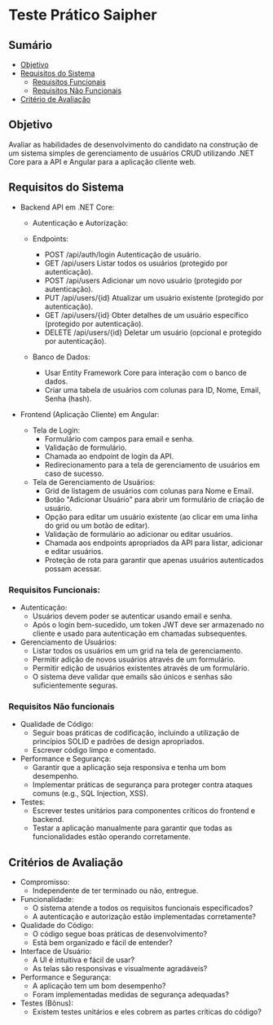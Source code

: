 # Teste Prático Saipher

## Sumário
- [Objetivo](#objetivo)
- [Requisitos do Sistema](#requisitos-do-sistema)
    - [Requisitos Funcionais](#requisitos-funcionais)
    - [Requisitos Não Funcionais](#requisitos-não-funcionais)
- [Critério de Avaliação](#critérios-de-avaliação)

## Objetivo

Avaliar as habilidades de desenvolvimento do candidato na construção de um sistema simples de gerenciamento de usuários CRUD utilizando .NET Core para a API e Angular para a aplicação cliente web.

## Requisitos do Sistema

-  Backend API em .NET Core:
    - Autenticação e Autorização:
    - Endpoints:
        - POST /api/auth/login Autenticação de usuário.
        - GET /api/users Listar todos os usuários (protegido por autenticação).
        - POST /api/users Adicionar um novo usuário (protegido por autenticação).
        - PUT /api/users/{id} Atualizar um usuário existente (protegido por
autenticação).
        - GET /api/users/{id} Obter detalhes de um usuário específico (protegido por
autenticação).
        - DELETE /api/users/{id} Deletar um usuário (opcional e protegido por
autenticação).

    - Banco de Dados:
        - Usar Entity Framework Core para interação com o banco de dados.
        - Criar uma tabela de usuários com colunas para ID, Nome, Email, Senha
(hash).

- Frontend (Aplicação Cliente) em Angular:
    - Tela de Login:
        - Formulário com campos para email e senha.
        - Validação de formulário.
        - Chamada ao endpoint de login da API.
        - Redirecionamento para a tela de gerenciamento de usuários em caso de sucesso.
    - Tela de Gerenciamento de Usuários:
        - Grid de listagem de usuários com colunas para Nome e Email.
        - Botão "Adicionar Usuário" para abrir um formulário de criação de usuário.
        - Opção para editar um usuário existente (ao clicar em uma linha do grid ou
um botão de editar).
        - Validação de formulário ao adicionar ou editar usuários.
        - Chamada aos endpoints apropriados da API para listar, adicionar e editar usuários.
        - Proteção de rota para garantir que apenas usuários autenticados possam acessar.

### Requisitos Funcionais:

- Autenticação:
    - Usuários devem poder se autenticar usando email e senha.
    - Após o login bem-sucedido, um token JWT deve ser armazenado no cliente e usado para autenticação em chamadas subsequentes.
- Gerenciamento de Usuários:
    - Listar todos os usuários em um grid na tela de gerenciamento.
    - Permitir adição de novos usuários através de um formulário.
    - Permitir edição de usuários existentes através de um formulário.
    - O sistema deve validar que emails são únicos e senhas são suficientemente seguras.

### Requisitos Não funcionais
- Qualidade de Código:
    - Seguir boas práticas de codificação, incluindo a utilização de princípios SOLID e padrões de design apropriados.
    - Escrever código limpo e comentado.
- Performance e Segurança:
    - Garantir que a aplicação seja responsiva e tenha um bom desempenho.
    - Implementar práticas de segurança para proteger contra ataques comuns (e.g., SQL Injection, XSS).
- Testes:
    - Escrever testes unitários para componentes críticos do frontend e backend.
    - Testar a aplicação manualmente para garantir que todas as funcionalidades estão operando corretamente.

## Critérios de Avaliação

- Compromisso:
    - Independente de ter terminado ou não, entregue.
- Funcionalidade:
    - O sistema atende a todos os requisitos funcionais especificados?
    - A autenticação e autorização estão implementadas corretamente?
- Qualidade do Código:
    - O código segue boas práticas de desenvolvimento?
    - Está bem organizado e fácil de entender?
- Interface de Usuário:
    - A UI é intuitiva e fácil de usar?
    - As telas são responsivas e visualmente agradáveis?
- Performance e Segurança:
    - A aplicação tem um bom desempenho?
    - Foram implementadas medidas de segurança adequadas?
- Testes (Bônus):
    - Existem testes unitários e eles cobrem as partes críticas do código?